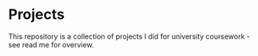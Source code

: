 # Projects
This repository is a collection of projects I did for university coursework - see read me for overview.
